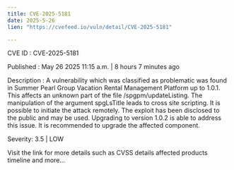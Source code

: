 ```yaml
---
title: CVE-2025-5181
date: 2025-5-26
lien: "https://cvefeed.io/vuln/detail/CVE-2025-5181"

---
```


CVE ID : CVE-2025-5181

Published :  May 26
2025
11:15 a.m. | 8 hours
7 minutes ago

Description : A vulnerability
which was classified as problematic
was found in Summer Pearl Group Vacation Rental Management Platform up to 1.0.1. This affects an unknown part of the file /spgpm/updateListing. The manipulation of the argument spgLsTitle leads to cross site scripting. It is possible to initiate the attack remotely. The exploit has been disclosed to the public and may be used. Upgrading to version 1.0.2 is able to address this issue. It is recommended to upgrade the affected component.

Severity: 3.5 | LOW

Visit the link for more details
such as CVSS details
affected products
timeline
and more...
